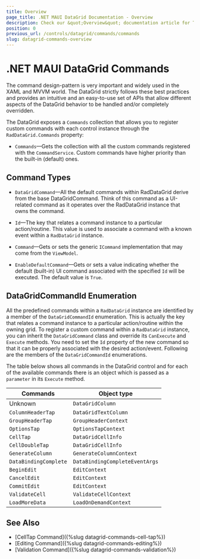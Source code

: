 ```yaml
---
title: Overview
page_title: .NET MAUI DataGrid Documentation - Overview
description: Check our &quot;Overview&quot; documentation article for Telerik DataGrid for .NET MAUI control.
position: 0
previous_url: /controls/datagrid/commands/commands
slug: datagrid-commands-overview
---
```


# .NET MAUI DataGrid Commands

The command design-pattern is very important and widely used in the XAML and MVVM world. The DataGrid strictly follows these best practices and provides an intuitive and an easy-to-use set of APIs that allow different aspects of the DataGrid behavior to be handled and/or completely overridden.

The DataGrid exposes a `Commands` collection that allows you to register custom commands with each control instance through the `RadDataGrid.Commands` property:

* `Commands`&mdash;Gets the collection with all the custom commands registered with the `CommandService`. Custom commands have higher priority than the built-in (default) ones.

## Command Types

* `DataGridCommand`&mdash;All the default commands within RadDataGrid derive from the base DataGridCommand. Think of this command as a UI-related command as it operates over the RadDataGrid instance that owns the command.

 * `Id`&mdash;The key that relates a command instance to a particular action/routine. This value is used to associate a command with a known event within a `RadDataGrid` instance.
 * `Command`&mdash;Gets or sets the generic `ICommand` implementation that may come from the `ViewModel`.
 * `EnableDefaultCommand`&mdash;Gets or sets a value indicating whether the default (built-in) UI command associated with the specified `Id` will be executed. The default value is `True`.      

## DataGridCommandId Enumeration

All the predefined commands within a `RadDataGrid` instance are identified by a member of the `DataGridCommandId` enumeration. This is actually the key that relates a command instance to a particular action/routine within the owning grid. To register a custom command within a `RadDataGrid` instance, you can inherit the `DataGridCommand` class and override its `CanExecute` and `Execute` methods. You need to set the `Id` property of the new command so that it can be properly associated with the desired action/event. Following are the members of the `DataGridCommandId` enumerations.

The table below shows all commands in the DataGrid control and for each of the available commands there is an object which is passed as a `parameter` in its `Execute` method.

| Commands | Object type |
| -------- | ---------- |
| Unknown | `DataGridColumn` |
| `ColumnHeaderTap`  | `DataGridTextColumn` |
| `GroupHeaderTap`      | `GroupHeaderContext` |
| `OptionsTap`      | `OptionsTapContext` |
| `CellTap` | `DataGridCellInfo` |
| `CellDoubleTap` | `DataGridCellInfo` |
| `GenerateColumn` | `GenerateColumnContext` |
| `DataBindingComplete` | `DataBindingCompleteEventArgs` |
| `BeginEdit` | `EditContext` |
| `CancelEdit` | `EditContext` |
| `CommitEdit` | `EditContext` |
| `ValidateCell` | `ValidateCellContext` |
| `LoadMoreData` | `LoadOnDemandContext` |

## See Also

- [CellTap Command]({%slug datagrid-commands-cell-tap%})
- [Editing Command]({%slug datagrid-commands-editing%})
- [Validation Command]({%slug datagrid-commands-validation%})
